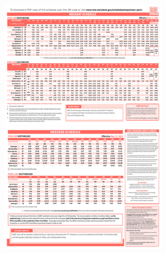 ![alt text](marc_penn-washington_weekday.jpg "Weekday Schedule")
![alt text](marc_penn-washington_weekend.jpg "Weekend Schedule")